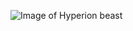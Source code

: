 ![Image of Hyperion beast](https://github.com/karmsheel/karmsheel.github.io/blob/master/images/hyperion02.jpg)
